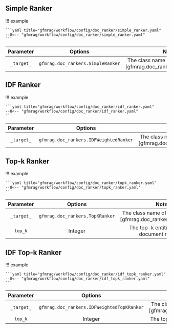
## Simple Ranker

!!! example

    ```yaml title="gfmrag/workflow/config/doc_ranker/simple_ranker.yaml"
    --8<-- "gfmrag/workflow/config/doc_ranker/simple_ranker.yaml"
    ```

| Parameter  |              Options              |                               Note                                |
| :--------: | :-------------------------------: | :---------------------------------------------------------------: |
| `_target_` | `gfmrag.doc_rankers.SimpleRanker` | The class name of [SimpleRanker][gfmrag.doc_rankers.SimpleRanker] |

## IDF Ranker

!!! example

    ```yaml title="gfmrag/workflow/config/doc_ranker/idf_ranker.yaml"
    --8<-- "gfmrag/workflow/config/doc_ranker/idf_ranker.yaml"
    ```

| Parameter  |                Options                 |                                     Note                                     |
| :--------: | :------------------------------------: | :--------------------------------------------------------------------------: |
| `_target_` | `gfmrag.doc_rankers.IDFWeightedRanker` | The class name of [IDFWeightedRanker ][gfmrag.doc_rankers.IDFWeightedRanker] |

## Top-k Ranker

!!! example

    ```yaml title="gfmrag/workflow/config/doc_ranker/topk_ranker.yaml"
    --8<-- "gfmrag/workflow/config/doc_ranker/topk_ranker.yaml"
    ```

| Parameter  |             Options             |                             Note                              |
| :--------: | :-----------------------------: | :-----------------------------------------------------------: |
| `_target_` | `gfmrag.doc_rankers.TopKRanker` | The class name of [TopKRanker][gfmrag.doc_rankers.TopKRanker] |
|  `top_k`   |             Integer             |        The top-k entities used for document retrieval         |

## IDF Top-k Ranker

!!! example

    ```yaml title="gfmrag/workflow/config/doc_ranker/idf_topk_ranker.yaml"
    --8<-- "gfmrag/workflow/config/doc_ranker/idf_topk_ranker.yaml"
    ```

| Parameter  |                  Options                   |                                        Note                                         |
| :--------: | :----------------------------------------: | :---------------------------------------------------------------------------------: |
| `_target_` | `gfmrag.doc_rankers.IDFWeightedTopKRanker` | The class name of [IDFWeightedTopKRanker][gfmrag.doc_rankers.IDFWeightedTopKRanker] |
|  `top_k`   |                  Integer                   |                   The top-k entities used for document retrieval                    |
